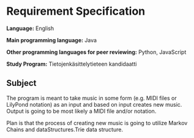 # Requirement Specification

**Language:** English

**Main programming language:** Java

**Other programming languages for peer reviewing:** Python, JavaScript 

**Study Program:** Tietojenkäsittelytieteen kandidaatti


## Subject


The program is meant to take music in some form (e.g. MIDI files or LilyPond notation) as an input and based on input creates new music.
Output is going to be most likely a MIDI file and/or notation.

Plan is that the process of creating new music is going to utilize Markov Chains and dataStructures.Trie data structure.



